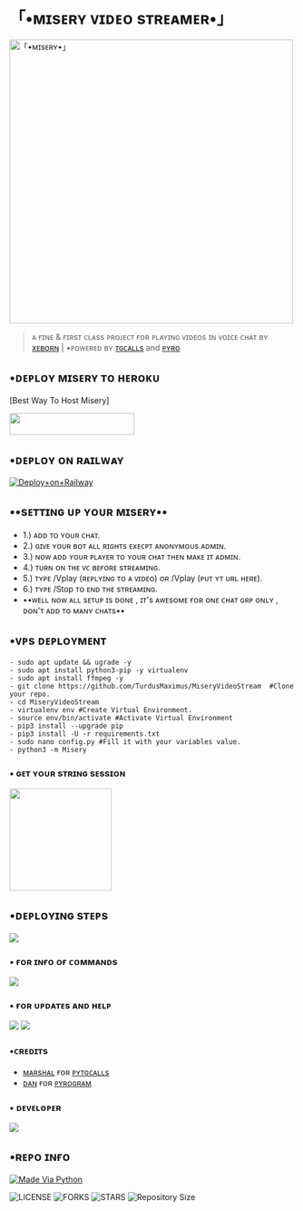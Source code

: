 <h1> 「•ᴍɪsᴇʀʏ ᴠɪᴅᴇᴏ sᴛʀᴇᴀᴍᴇʀ•」</h1>
<img src="https://telegra.ph/file/071cc29dc3918568d8731.png" alt="「•ᴍɪsᴇʀʏ•」" height="500" width="500" align="center">


> ᴀ ғɪɴᴇ & ғɪʀsᴛ ᴄʟᴀss ᴘʀᴏᴊᴇᴄᴛ ғᴏʀ ᴘʟᴀʏɪɴɢ ᴠɪᴅᴇᴏs ɪɴ ᴠᴏɪᴄᴇ ᴄʜᴀᴛ ʙʏ [xᴇʙᴏʀɴ](https://github.com/TURDUSMAXIMUS) | •ᴘᴏᴡᴇʀᴇᴅ ʙʏ [ᴛɢᴄᴀʟʟs](https://github.com/MarshalX/tgcalls) and [ᴘʏʀᴏ](https://github.com/pyrogram/pyrogram)






## •ᴅᴇᴘʟᴏʏ ᴍɪsᴇʀʏ ᴛᴏ ʜᴇʀᴏᴋᴜ 
[Best Way To Host Misery]

<a href="https://heroku.com/deploy?template=https://github.com/TurdusMaximus/MiseryVideoStream"><img src="https://img.shields.io/badge/Deploy%20To%20Heroku-black?style=for-the-badge&logo=heroku" width="220" height="38.45"/></a>


## •ᴅᴇᴘʟᴏʏ ᴏɴ ʀᴀɪʟᴡᴀʏ 
[![Deploy+on+Railway](https://railway.app/button.svg)](https://railway.app/new/template?template=https://github.com/TurdusMaximus/MiseryVideoStream&envs=API_ID,API_HASH,BOT_TOKEN,SESSION_NAME,ASSISTANT_NAME,BOT_USERNAME,DURATION_LIMIT,SUDO_USERS)
  
 ## **••sᴇᴛᴛɪɴɢ ᴜᴘ ʏᴏᴜʀ ᴍɪsᴇʀʏ••**

- 1.) ᴀᴅᴅ ᴛᴏ ʏᴏᴜʀ ᴄʜᴀᴛ.
- 2.) ɢɪᴠᴇ ʏᴏᴜʀ ʙᴏᴛ ᴀʟʟ ʀɪɢʜᴛs ᴇxᴇᴄᴘᴛ ᴀɴᴏɴʏᴍᴏᴜs ᴀᴅᴍɪɴ.
- 3.) ɴᴏᴡ ᴀᴅᴅ ʏᴏᴜʀ ᴘʟᴀʏᴇʀ ᴛᴏ ʏᴏᴜʀ ᴄʜᴀᴛ ᴛʜᴇɴ ᴍᴀᴋᴇ ɪᴛ ᴀᴅᴍɪɴ.
- 4.) ᴛᴜʀɴ ᴏɴ ᴛʜᴇ ᴠᴄ ʙᴇғᴏʀᴇ sᴛʀᴇᴀᴍɪɴɢ.
- 5.) ᴛʏᴘᴇ /Vplay (ʀᴇᴘʟʏɪɴɢ ᴛᴏ ᴀ ᴠɪᴅᴇᴏ) ᴏʀ /Vplay (ᴘᴜᴛ ʏᴛ ᴜʀʟ ʜᴇʀᴇ).
- 6.) ᴛʏᴘᴇ /Stop ᴛᴏ ᴇɴᴅ ᴛʜᴇ sᴛʀᴇᴀᴍɪɴɢ.
- ••ᴡᴇʟʟ ɴᴏᴡ ᴀʟʟ sᴇᴛᴜᴘ ɪs ᴅᴏɴᴇ , ɪᴛ's ᴀᴡᴇsᴏᴍᴇ ғᴏʀ ᴏɴᴇ ᴄʜᴀᴛ ɢʀᴘ ᴏɴʟʏ , ᴅᴏɴ'ᴛ ᴀᴅᴅ ᴛᴏ ᴍᴀɴʏ ᴄʜᴀᴛs••


## •ᴠᴘs ᴅᴇᴘʟᴏʏᴍᴇɴᴛ
```
- sudo apt update && ugrade -y
- sudo apt install python3-pip -y virtualenv
- sudo apt install ffmpeg -y
- git clone https://github.com/TurdusMaximus/MiseryVideoStream  #Clone your repo.
- cd MiseryVideoStream
- virtualenv env #Create Virtual Environment.
- source env/bin/activate #Activate Virtual Environment
- pip3 install --upgrade pip
- pip3 install -U -r requirements.txt
- sudo nano config.py #Fill it with your variables value.
- python3 -m Misery
```
###  • ɢᴇᴛ ʏᴏᴜʀ sᴛʀɪɴɢ sᴇssɪᴏɴ

<p><a href="https://replit.com/@TurdusMaximus/MiseryStringSession#main.py"><img src="https://img.shields.io/badge/Generate%20On%20Repl-00B2FF?style=for-the-badge&logo=appveyor" width="180""/></a></p>
  
<h2> •ᴅᴇᴘʟᴏʏɪɴɢ sᴛᴇᴘs </h2>
  
  <a href="https://t.me/MiSERYOFFiCIAL/360"><img src="https://img.shields.io/badge/ DEPLOYING STEPS-2cb6e0?style=for-the-badge&logo=telegram&logoColor=white"></a>

### • ғᴏʀ ɪɴғᴏ ᴏғ ᴄᴏᴍᴍᴀɴᴅs 
 <a href="https://t.me/MiseryStreamBot"><img src="https://img.shields.io/badge/ MISERY-2cb6e0?style=for-the-badge&logo=telegram&logoColor=white"></a>

### • ғᴏʀ ᴜᴘᴅᴀᴛᴇs ᴀɴᴅ ʜᴇʟᴘ
<a href="https://t.me/MISERYOFFICIAL"><img src="https://img.shields.io/badge/OFFICIAL | UPDATES -2cb6e0?style=for-the-badge&logo=telegram&logoColor=white"></a>
<a href="https://t.me/MISERYSUPPORT"><img src="https://img.shields.io/badge/OFFICIAL | SUPPORT -2cb6e0?style=for-the-badge&logo=telegram&logoColor=white"></a>
### •ᴄʀᴇᴅɪᴛs 

- [ᴍᴀʀsʜᴀʟ](https://github.com/MarshalX) ғᴏʀ [ᴘʏᴛɢᴄᴀʟʟs](https://github.com/MarshalX/tgcalls)
- [ᴅᴀɴ](https://github.com/delivrance) ғᴏʀ [ᴘʏʀᴏɢʀᴀᴍ](https://github.com/pyrogram/pyrogram)
### • ᴅᴇᴠᴇʟᴏᴘᴇʀ

<a href="https://t.me/XEBORN"><img src="https://img.shields.io/badge/TURDUS MAXIMUS -2cb6e0?style=for-the-badge&logo=telegram&logoColor=white"></a>
## •ʀᴇᴘᴏ ɪɴғᴏ

<p align="center">

<a href="https://python.org"><img src="http://forthebadge.com/images/badges/made-with-python.svg" alt="Made Via Python"></a>

<img src="https://img.shields.io/github/license/TurdusMaximus/MiseryVideoStream?style=for-the-badge" alt="LICENSE">

<img src="https://img.shields.io/github/forks/TurdusMaximus/MiseryVideoStream?style=for-the-badge" alt="FORKS">

 <img src="https://img.shields.io/github/stars/TurdusMaximus/MiseryVideoStream?style=for-the-badge" alt="STARS">
  <img src="https://img.shields.io/github/repo-size/TurdusMaximus/MiseryVideoStream?style=for-the-badge" alt="Repository Size"> 

</p>

